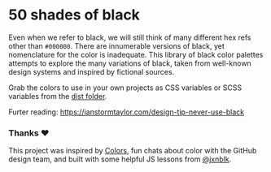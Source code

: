 # 50 shades of black

Even when we refer to black, we will still think of many different hex refs other than `#000000`. There are innumerable versions of black,  yet nomenclature for the color is inadequate. This library of black color palettes attempts to explore the many variations of black, taken from well-known design systems and inspired by fictional sources.

Grab the colors to use in your own projects as CSS variables or SCSS variables from the [dist folder]().

Furter reading: https://ianstormtaylor.com/design-tip-never-use-black

### Thanks :heart:
This project was inspired by [Colors](http://clrs.cc/), fun chats about color with the GitHub design team, and built with some helpful JS lessons from [@jxnblk](http://jxnblk.com/).
